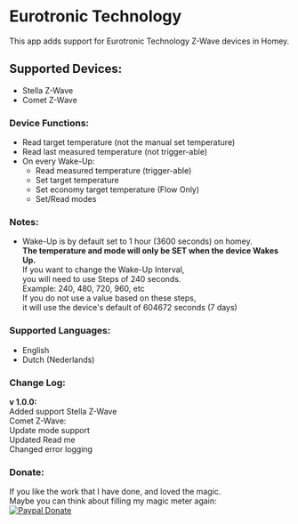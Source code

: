 # Eurotronic Technology
This app adds support for Eurotronic Technology Z-Wave devices in Homey.

## Supported Devices:
+ Stella Z-Wave
+ Comet Z-Wave

### Device Functions:
+ Read target temperature (not the manual set temperature)
+ Read last measured temperature (not trigger-able)
+ On every Wake-Up:
  - Read measured temperature (trigger-able)
  - Set target temperature
  - Set economy target temperature (Flow Only)
  - Set/Read modes

### Notes:  
+ Wake-Up is by default set to 1 hour (3600 seconds) on homey.  
**The temperature and mode will only be SET when the device Wakes Up.**  
If you want to change the Wake-Up Interval,  
you will need to use Steps of 240 seconds.  
Example: 240, 480, 720, 960, etc  
If you do not use a value based on these steps,  
it will use the device's default of 604672 seconds (7 days)

### Supported Languages:
* English
* Dutch (Nederlands)

### Change Log:
**v 1.0.0:**  
Added support Stella Z-Wave  
Comet Z-Wave:  
Update mode support  
Updated Read me  
Changed error logging

### Donate:
If you like the work that I have done, and loved the magic.  
Maybe you can think about filling my magic meter again:  
[![Paypal Donate](https://www.paypalobjects.com/en_US/i/btn/btn_donate_LG.gif)](https://www.paypal.com/cgi-bin/webscr?cmd=_s-xclick&hosted_button_id=CH7AVGUY9KEQJ)
